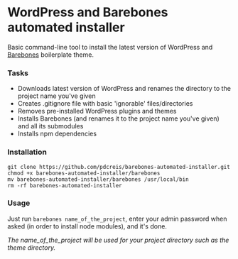 # WordPress and Barebones automated installer
Basic command-line tool to install the latest version of WordPress and [Barebones](https://github.com/benchmarkstudios/barebones) boilerplate theme.

### Tasks

* Downloads latest version of WordPress and renames the directory to the project name you've given
* Creates .gitignore file with basic 'ignorable' files/directories
* Removes pre-installed WordPress plugins and themes
* Installs Barebones (and renames it to the project name you've given) and all its submodules
* Installs npm dependencies

### Installation

```
git clone https://github.com/pdcreis/barebones-automated-installer.git
chmod +x barebones-automated-installer/barebones
mv barebones-automated-installer/barebones /usr/local/bin
rm -rf barebones-automated-installer
```

### Usage

Just run `barebones name_of_the_project`, enter your admin password when asked (in order to install node modules), and it's done. 

*The name_of_the_project will be used for your project directory such as the theme directory.*